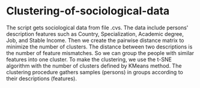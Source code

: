 # Clustering-of-sociological-data
The script gets sociological data from file .cvs. The data include persons' description features such as Country, Specialization, Academic degree, Job, and Stable Income.
Then we create the pairwise distance matrix to minimize the number of clusters. The distance between two descriptions is the number of feature mismatches. So we can group the people with similar features into one cluster.
To make the clustering, we use the t-SNE algorithm with the number of clusters defined by KMeans method. The clustering procedure gathers samples (persons) in groups according to their descriptions (features).
